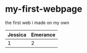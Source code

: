 # my-first-webpage
the first web i made on my own

|Jessica | Emerance |
|--------|----------|
|1       |  2       |


